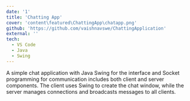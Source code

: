```yaml
---
date: '1'
title: 'Chatting App'
cover: 'content\featured\ChattingApp\chatapp.png'
github: 'https://github.com/vaishnavswe/ChattingApplication'
external: ''
tech:
  - VS Code
  - Java
  - Swing
---
```


A simple chat application with Java Swing for the interface and Socket programming for communication includes both client and server components. The client uses Swing to create the chat window, while the server manages connections and broadcasts messages to all clients.
